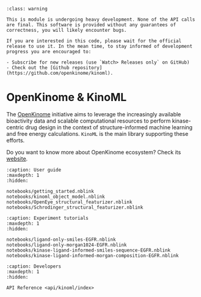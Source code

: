 ```{admonition} Warning!
:class: warning

This is module is undergoing heavy development. None of the API calls are final. This software is provided without any guarantees of correctness, you will likely encounter bugs.

If you are interested in this code, please wait for the official release to use it. In the mean time, to stay informed of development progress you are encouraged to:

- Subscribe for new releases (use `Watch> Releases only` on GitHub)
- Check out the [Github repository](https://github.com/openkinome/kinoml).

```

# OpenKinome & KinoML

The [OpenKinome](https://openkinome.org) initiative aims to leverage the increasingly available bioactivity data and scalable computational resources to perform kinase-centric drug design in the context of structure-informed machine learning and free energy calculations. `KinoML` is the main library supporting these efforts.

Do you want to know more about OpenKinome ecosystem? Check its [website](https://openkinome.org).

<!-- Notify Sphinx about the TOC -->

```{toctree}
:caption: User guide
:maxdepth: 1
:hidden:

notebooks/getting_started.nblink
notebooks/kinoml_object_model.nblink
notebooks/OpenEye_structural_featurizer.nblink
notebooks/Schrodinger_structural_featurizer.nblink
```

```{toctree}
:caption: Experiment tutorials
:maxdepth: 1
:hidden:

notebooks/ligand-only-smiles-EGFR.nblink
notebooks/ligand-only-morgan1024-EGFR.nblink
notebooks/kinase-ligand-informed-smiles-sequence-EGFR.nblink
notebooks/kinase-ligand-informed-morgan-composition-EGFR.nblink
```

```{toctree}
:caption: Developers
:maxdepth: 1
:hidden:

API Reference <api/kinoml/index>
```
